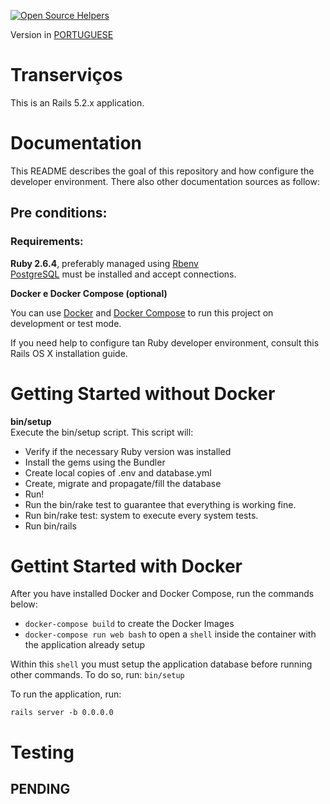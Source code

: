 [![Open Source Helpers](https://www.codetriage.com/juuh42dias/transervicos/badges/users.svg)](https://www.codetriage.com/juuh42dias/transervicos)

Version in [PORTUGUESE](https://github.com/juuh42dias/transervicos/blob/master/README.md)

# Transerviços
This is an Rails 5.2.x application.

# Documentation

This README describes the goal of this repository and how configure the developer environment. There also other documentation sources as follow:

##  Pre conditions:
### Requirements:

**Ruby 2.6.4**, preferably managed using [Rbenv](https://github.com/rbenv/rbenv)  
[PostgreSQL](https://www.digitalocean.com/community/tutorials/how-to-set-up-ruby-on-rails-with-postgres) must be installed and accept connections.


**Docker e Docker Compose (optional)**

You can use [Docker](https://docs.docker.com/install/) and [Docker
Compose](https://docs.docker.com/compose/install/)
to run this project on development or test mode. 

If you need help to configure tan Ruby developer environment, consult this Rails OS X installation guide.

#
# Getting Started without Docker

**bin/setup**  
Execute the bin/setup script. This script will:  

* Verify if the necessary Ruby version was installed
* Install the gems using the Bundler
* Create local copies of .env and database.yml
* Create, migrate and propagate/fill the database
* Run!
* Run the bin/rake test to guarantee that everything is working fine.  
* Run bin/rake test: system to execute every system tests.  
* Run bin/rails  


# Gettint Started with Docker

After you have installed Docker and Docker Compose, run the commands below:

* `docker-compose build` to create the Docker Images
* `docker-compose run web bash` to open a `shell` inside the container with the
  application already setup


Within this `shell` you must setup the application database before running other
commands. To do so, run: `bin/setup`

To run the application, run:

`rails server -b 0.0.0.0`

# Testing

## PENDING
